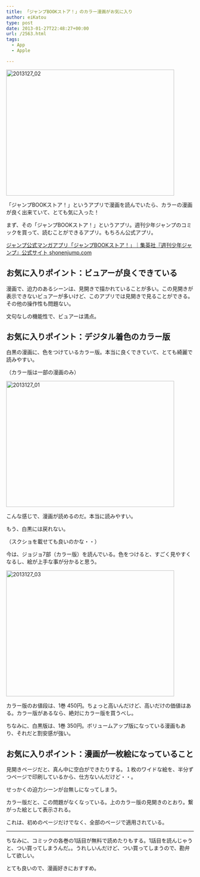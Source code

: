 ```yaml
---
title: 「ジャンプBOOKストア！」のカラー漫画がお気に入り
author: eiKatou
type: post
date: 2013-01-27T22:48:27+00:00
url: /2563.html
tags:
  - App
  - Apple

---
```

<img src="http://eikatou.net/blog/wp-content/uploads/2013/01/2013127_02.jpg" alt="2013127_02" width="451" height="338" class="alignnone size-full wp-image-2565" srcset="/uploads/2013/01/2013127_02.jpg 451w, /uploads/2013/01/2013127_02-300x224.jpg 300w" sizes="(max-width: 451px) 100vw, 451px" />
  
「ジャンプBOOKストア！」というアプリで漫画を読んでいたら、カラーの漫画が良く出来ていて、とても気に入った！

まず、その「ジャンプBOOKストア！」というアプリ。週刊少年ジャンプのコミックを買って、読むことができるアプリ。もちろん公式アプリ。
  
[ジャンプ公式マンガアプリ「ジャンプBOOKストア！」｜集英社『週刊少年ジャンプ』公式サイト shonenjump.com][1]

<!--more-->

## お気に入りポイント：ビュアーが良くできている

漫画で、迫力のあるシーンは、見開きで描かれていることが多い。この見開きが表示できないビュアーが多いけど、このアプリでは見開きで見ることができる。その他の操作性も問題ない。

文句なしの機能性で、ビュアーは満点。

## お気に入りポイント：デジタル着色のカラー版

白黒の漫画に、色をつけているカラー版。本当に良くできていて、とても綺麗で読みやすい。
  
（カラー版は一部の漫画のみ）

<img src="http://eikatou.net/blog/wp-content/uploads/2013/01/2013127_01.jpg" alt="2013127_01" width="451" height="338" class="alignnone size-full wp-image-2564" srcset="/uploads/2013/01/2013127_01.jpg 451w, /uploads/2013/01/2013127_01-300x224.jpg 300w" sizes="(max-width: 451px) 100vw, 451px" />
  
こんな感じで、漫画が読めるのだ。本当に読みやすい。
  
もう、白黒には戻れない。
  
（スクショを載せても良いのかな・・）

今は、ジョジョ7部（カラー版）を読んでいる。色をつけると、すごく見やすくなるし、絵が上手な事が分かると思う。

<img src="http://eikatou.net/blog/wp-content/uploads/2013/01/2013127_03.jpg" alt="2013127_03" width="451" height="338" class="alignnone size-full wp-image-2566" srcset="/uploads/2013/01/2013127_03.jpg 451w, /uploads/2013/01/2013127_03-300x224.jpg 300w" sizes="(max-width: 451px) 100vw, 451px" />
  
カラー版のお値段は、1巻 450円。ちょっと高いんだけど、高いだけの価値はある。カラー版があるなら、絶対にカラー版を買うべし。

ちなみに、白黒版は、1巻 350円。ボリュームアップ版になっている漫画もあり、それだと割安感が強い。

## お気に入りポイント：漫画が一枚絵になっていること

見開きページだと、真ん中に空白ができたりする。１枚のワイドな絵を、半分ずつページで印刷しているから、仕方ないんだけど・・。
  
せっかくの迫力シーンが台無しになってしまう。

カラー版だと、この問題がなくなっている。上のカラー版の見開きのとおり。繋がった絵として表示される。

これは、初めのページだけでなく、全部のページで適用されている。

* * *

ちなみに、コミックの各巻の1話目が無料で読めたりもする。1話目を読んじゃうと、つい買ってしまうんだ。。うれしいんだけど、つい買ってしまうので、勘弁して欲しい。 

とても良いので、漫画好きにおすすめ。

 [1]: http://www.shonenjump.com/j/sp_jumpbookstore/
